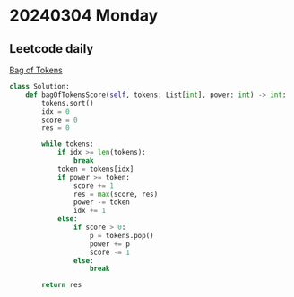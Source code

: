 # 20240304 Monday

## Leetcode daily

[Bag of Tokens](https://leetcode.com/problems/bag-of-tokens/?envType=daily-question&envId=2024-03-04)

```py
class Solution:
    def bagOfTokensScore(self, tokens: List[int], power: int) -> int:
        tokens.sort()
        idx = 0
        score = 0
        res = 0

        while tokens:
            if idx >= len(tokens):
                break
            token = tokens[idx]
            if power >= token:
                score += 1
                res = max(score, res)
                power -= token
                idx += 1
            else:
                if score > 0:
                    p = tokens.pop()
                    power += p
                    score -= 1
                else:
                    break

        return res


```
